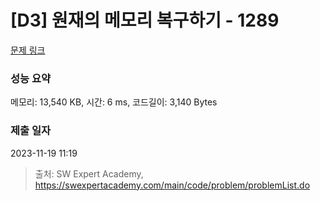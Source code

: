 # [D3] 원재의 메모리 복구하기 - 1289 

[문제 링크](https://swexpertacademy.com/main/code/problem/problemDetail.do?contestProbId=AV19AcoKI9sCFAZN) 

### 성능 요약

메모리: 13,540 KB, 시간: 6 ms, 코드길이: 3,140 Bytes

### 제출 일자

2023-11-19 11:19



> 출처: SW Expert Academy, https://swexpertacademy.com/main/code/problem/problemList.do